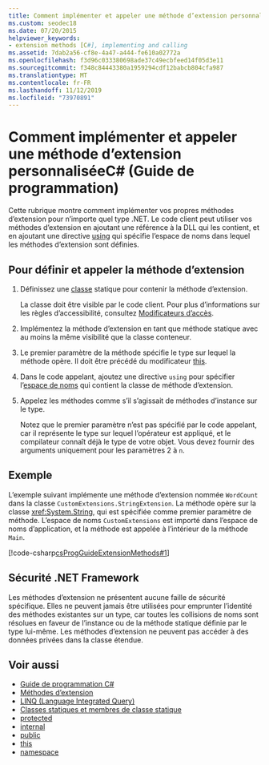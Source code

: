 ```yaml
---
title: Comment implémenter et appeler une méthode d’extension personnalisée C# -Guide de programmation
ms.custom: seodec18
ms.date: 07/20/2015
helpviewer_keywords:
- extension methods [C#], implementing and calling
ms.assetid: 7dab2a56-cf8e-4a47-a444-fe610a02772a
ms.openlocfilehash: f3d96c033380698ade37c49ecbfeed14f05d3e11
ms.sourcegitcommit: f348c84443380a1959294cdf12babcb804cfa987
ms.translationtype: MT
ms.contentlocale: fr-FR
ms.lasthandoff: 11/12/2019
ms.locfileid: "73970891"
---
```

# <a name="how-to-implement-and-call-a-custom-extension-method-c-programming-guide"></a>Comment implémenter et appeler une méthode d’extension personnaliséeC# (Guide de programmation)
Cette rubrique montre comment implémenter vos propres méthodes d’extension pour n’importe quel type .NET. Le code client peut utiliser vos méthodes d’extension en ajoutant une référence à la DLL qui les contient, et en ajoutant une directive [using](../../language-reference/keywords/using-directive.md) qui spécifie l’espace de noms dans lequel les méthodes d’extension sont définies.  
  
## <a name="to-define-and-call-the-extension-method"></a>Pour définir et appeler la méthode d’extension  
  
1. Définissez une [classe](./static-classes-and-static-class-members.md) statique pour contenir la méthode d’extension.  
  
     La classe doit être visible par le code client. Pour plus d’informations sur les règles d’accessibilité, consultez [Modificateurs d’accès](./access-modifiers.md).  
  
2. Implémentez la méthode d’extension en tant que méthode statique avec au moins la même visibilité que la classe conteneur.  
  
3. Le premier paramètre de la méthode spécifie le type sur lequel la méthode opère. Il doit être précédé du modificateur [this](../../language-reference/keywords/this.md).  
  
4. Dans le code appelant, ajoutez une directive `using` pour spécifier l’[espace de noms](../../language-reference/keywords/namespace.md) qui contient la classe de méthode d’extension.  
  
5. Appelez les méthodes comme s’il s’agissait de méthodes d’instance sur le type.  
  
     Notez que le premier paramètre n’est pas spécifié par le code appelant, car il représente le type sur lequel l’opérateur est appliqué, et le compilateur connaît déjà le type de votre objet. Vous devez fournir des arguments uniquement pour les paramètres 2 à `n`.  
  
## <a name="example"></a>Exemple  
 L’exemple suivant implémente une méthode d’extension nommée `WordCount` dans la classe `CustomExtensions.StringExtension`. La méthode opère sur la classe <xref:System.String>, qui est spécifiée comme premier paramètre de méthode. L’espace de noms `CustomExtensions` est importé dans l’espace de noms d’application, et la méthode est appelée à l’intérieur de la méthode `Main`.  
  
 [!code-csharp[csProgGuideExtensionMethods#1](~/samples/snippets/csharp/VS_Snippets_VBCSharp/csProgGuideExtensionMethods/cs/extensionmethods.cs#1)]  
  
## <a name="net-framework-security"></a>Sécurité .NET Framework  
 Les méthodes d’extension ne présentent aucune faille de sécurité spécifique. Elles ne peuvent jamais être utilisées pour emprunter l’identité des méthodes existantes sur un type, car toutes les collisions de noms sont résolues en faveur de l’instance ou de la méthode statique définie par le type lui-même. Les méthodes d’extension ne peuvent pas accéder à des données privées dans la classe étendue.  
  
## <a name="see-also"></a>Voir aussi

- [Guide de programmation C#](../index.md)
- [Méthodes d’extension](./extension-methods.md)
- [LINQ (Language Integrated Query)](../../linq/linq-in-csharp.md)
- [Classes statiques et membres de classe statique](./static-classes-and-static-class-members.md)
- [protected](../../language-reference/keywords/protected.md)
- [internal](../../language-reference/keywords/internal.md)
- [public](../../language-reference/keywords/public.md)
- [this](../../language-reference/keywords/this.md)
- [namespace](../../language-reference/keywords/namespace.md)
